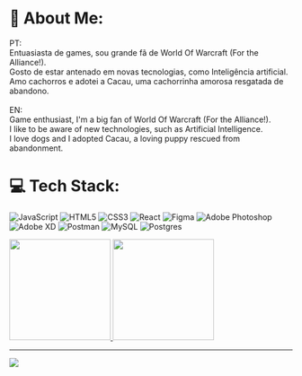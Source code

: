 # 💫 About Me:
PT:<br>Entuasiasta de games, sou grande fã de World Of Warcraft (For the Alliance!).<br>Gosto de estar antenado em novas tecnologias, como Inteligência artificial.<br>Amo cachorros e adotei a Cacau, uma cachorrinha amorosa resgatada de abandono.<br><br>EN:<br>Game enthusiast, I'm a big fan of World Of Warcraft (For the Alliance!).<br>I like to be aware of new technologies, such as Artificial Intelligence.<br>I love dogs and I adopted Cacau, a loving puppy rescued from abandonment.



# 💻 Tech Stack:
![JavaScript](https://img.shields.io/badge/javascript-%23323330.svg?style=for-the-badge&logo=javascript&logoColor=%23F7DF1E) ![HTML5](https://img.shields.io/badge/html5-%23E34F26.svg?style=for-the-badge&logo=html5&logoColor=white) ![CSS3](https://img.shields.io/badge/css3-%231572B6.svg?style=for-the-badge&logo=css3&logoColor=white) ![React](https://img.shields.io/badge/react-%2320232a.svg?style=for-the-badge&logo=react&logoColor=%2361DAFB) 	![Figma](https://img.shields.io/badge/figma-%23F24E1E.svg?style=for-the-badge&logo=figma&logoColor=white) ![Adobe Photoshop](https://img.shields.io/badge/adobephotoshop-%2331A8FF.svg?style=for-the-badge&logo=adobephotoshop&logoColor=white) ![Adobe XD](https://img.shields.io/badge/Adobe%20XD-470137?style=for-the-badge&logo=Adobe%20XD&logoColor=#FF61F6) ![Postman](https://img.shields.io/badge/Postman-FF6C37?style=for-the-badge&logo=postman&logoColor=white) ![MySQL](https://img.shields.io/badge/mysql-%2300f.svg?style=for-the-badge&logo=mysql&logoColor=white) ![Postgres](https://img.shields.io/badge/postgres-%23316192.svg?style=for-the-badge&logo=postgresql&logoColor=white)

<div>
<a href="https://github.com/lugsdev">
<img loading="lazy" height="180em" src="https://github-readme-stats.vercel.app/api/top-langs/?username=lugsdev&layout=compact&langs_count=7&theme=dracula"/>
<img loading="lazy" height="180em" src="https://github-readme-stats.vercel.app/api?username=seu-usuário-aqui&show_icons=true&theme=dracula&include_all_commits=true&count_private=true"/>
</div>


---
[![](https://visitcount.itsvg.in/api?id=lugsdev&icon=0&color=1)](https://visitcount.itsvg.in)

<!-- Proudly created with GPRM ( https://gprm.itsvg.in ) -->
